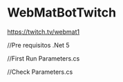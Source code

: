 # WebMatBotTwitch
https://twitch.tv/webmat1

//Pre requisitos
.Net 5

//First Run
Parameters.cs


//Check Parameters.cs
